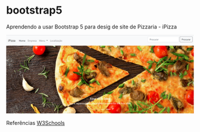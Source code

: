 # bootstrap5
Aprendendo a usar Bootstrap 5 para desig de site de Pizzaria - iPizza

![Tela](https://github.com/laraoberderfer/bootstrap5/blob/main/tela.png)

Referências
[W3Schools](https://www.w3schools.com/bootstrap/bootstrap_ver.asp)
